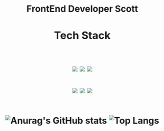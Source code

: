 <h1 align="center">FrontEnd Developer Scott<h1/>
<div align="center">
  <h3 align="center">Tech Stack</h3>
<br />
<div style = {
  display:flex
  align="center"
  }>
<img src="https://img.shields.io/badge/HTML5-E34F26?style=for-the-badge&logo=html5&logoColor=white"/>
<img src="https://img.shields.io/badge/CSS-1572B6?&style=for-the-badge&logo=css3&logoColor=white"/>
<img src="https://img.shields.io/badge/JavaScript-F7DF1E?style=for-the-badge&logo=JavaScript&logoColor=white"/>
</div>
<br />
<div style = {
  display:flex
  align="center"
  }>
<img src="https://img.shields.io/badge/React-20232A?style=for-the-badge&logo=react&logoColor=61DAFB"/>
<img src="https://img.shields.io/badge/Redux-593D88?style=for-the-badge&logo=redux&logoColor=white"/>
<img src="https://img.shields.io/badge/styled--components-DB7093?style=for-the-badge&logo=styled-components&logoColor=white"/>
</div>
</div>
<br />
 <div style = {
  display:flex
  align="center"
  >
   
   ![Anurag's GitHub stats](https://github-readme-stats.vercel.app/api?username=hanjihyeong&show_icons=true&theme=vue)
   ![Top Langs](https://github-readme-stats.vercel.app/api/top-langs/?username=hanjihyeong&layout=compact&theme=vue)
 </div> 






<!--
**hanjihyeong/hanjihyeong** is a ✨ _special_ ✨ repository because its `README.md` (this file) appears on your GitHub profile.

Here are some ideas to get you started:

- 🔭 I’m currently working on ...
- 🌱 I’m currently learning ...
- 👯 I’m looking to collaborate on ...
- 🤔 I’m looking for help with ...
- 💬 Ask me about ...
- 📫 How to reach me: ...
- 😄 Pronouns: ...
- ⚡ Fun fact: ...
-->
